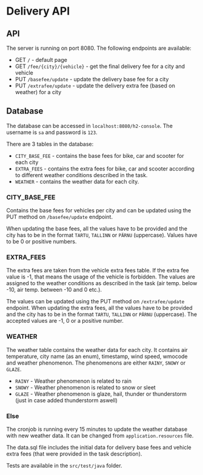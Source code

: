 # Delivery API

## API

The server is running on port 8080. The following endpoints are available:

* GET `/` - default page
* GET `/fee/{city}/{vehicle}` - get the final delivery fee for a city and vehicle
* PUT `/basefee/update` - update the delivery base fee for a city
* PUT `/extrafee/update` - update the delivery extra fee (based on weather) for a city

## Database
The database can be accessed in `localhost:8080/h2-console`. The username is `sa` and password is `123`.

There are 3 tables in the database:
* `CITY_BASE_FEE` - contains the base fees for bike, car and scooter for each city
* `EXTRA_FEES` - contains the extra fees for bike, car and scooter according to different weather conditions described in the task.
* `WEATHER` - contains the weather data for each city.


### CITY_BASE_FEE

Contains the base fees for vehicles per city and can be updated using the PUT method on `/basefee/update` endpoint.

When updating the base fees, all the values have to be provided and the city has to be
in the format `TARTU`, `TALLINN` or `PÄRNU` (uppercase). Values have to be 0 or positive numbers.

### EXTRA_FEES

The extra fees are taken from the vehicle extra fees table. If the extra fee value is -1, that means the usage of the vehicle is forbidden.
The values are assigned to the weather conditions as described in the task (air temp. below -10, air temp. between -10 and 0 etc.).

The values can be updated using the PUT method on `/extrafee/update` endpoint.
When updating the extra fees, all the values have to be provided and the city has to be
in the format `TARTU`, `TALLINN` or `PÄRNU` (uppercase).
The accepted values are -1, 0 or a positive number.

### WEATHER
The weather table contains the weather data for each city. It contains air temperature, city name (as an enum), timestamp, wind speed, wmocode and weather phenomenon. The phenomenons are either `RAINY`, `SNOWY` or `GLAZE`.
* `RAINY` - Weather phenomenon is related to rain
* `SNOWY` - Weather phenomenon is related to snow or sleet
* `GLAZE` - Weather phenomenon is glaze, hail, thunder or thunderstorm (just in case added thunderstorm aswell)

### Else

The cronjob is running every 15 minutes to update the weather database with new weather data. It can be changed from `application.resources` file.

The data.sql file includes the initial data for delivery base fees and vehicle extra fees (that were provided in the task description).

Tests are available in the `src/test/java` folder.